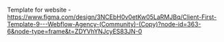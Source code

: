 Template for website - https://www.figma.com/design/3NCEbH0v0etKw05LaRMJBq/Client-First-Template-9---Webflow-Agency-(Community)-(Copy)?node-id=363-6&node-type=frame&t=ZDYVhYNJcyES83JN-0
